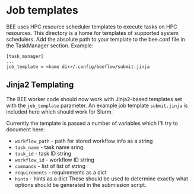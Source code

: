 # Job templates

BEE uses HPC resource scheduler templates to execute tasks on HPC resources. This directory is a home for templates of supported system schedulers. Add the absolute path to your template to the bee.conf file in the TaskManager section.
Example:
```
[task_manager]
...
job_template = <home dir>/.config/beeflow/submit.jinja
```

## Jinja2 Templating

The BEE worker code should now work with Jinja2-based templates set with the
`job_template` parameter. An example job template `submit.jinja` is included
here which should work for Slurm.

Currently the template is passed a number of variables which I'll try to
document here:
* `workflow_path` - path for stored workflow info as a string
* `task_name` - task name sring
* `task_id` - task ID string
* `workflow_id` - workflow ID string
* `commands` - list of list of string
* `requirements` - requirements as a dict
* `hints` - hints as a dict
These should be used to determine exactly what options should be generated in
the submission script.
